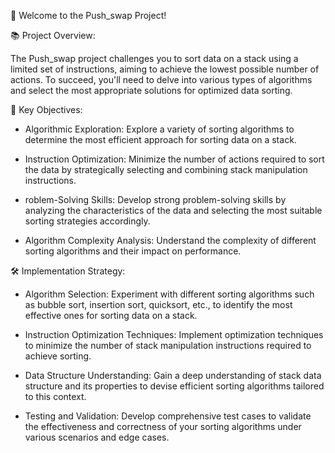 🚀 Welcome to the Push_swap Project!

📚 Project Overview:

The Push_swap project challenges you to sort data on a stack using a limited set of instructions, aiming to achieve the lowest possible number of actions. To succeed, you'll need to delve into various types of algorithms and select the most appropriate solutions for optimized data sorting.

🎯 Key Objectives:

  * Algorithmic Exploration: Explore a variety of sorting algorithms to determine the most efficient approach for sorting data on a stack.

  *  Instruction Optimization: Minimize the number of actions required to sort the data by strategically selecting and combining stack manipulation instructions.

  * roblem-Solving Skills: Develop strong problem-solving skills by analyzing the characteristics of the data and selecting the most suitable sorting strategies accordingly.

  *  Algorithm Complexity Analysis: Understand the complexity of different sorting algorithms and their impact on performance.

🛠️ Implementation Strategy:

  *  Algorithm Selection: Experiment with different sorting algorithms such as bubble sort, insertion sort, quicksort, etc., to identify the most effective ones for sorting data on a stack.

  *  Instruction Optimization Techniques: Implement optimization techniques to minimize the number of stack manipulation instructions required to achieve sorting.

  *  Data Structure Understanding: Gain a deep understanding of stack data structure and its properties to devise efficient sorting algorithms tailored to this context.

  *  Testing and Validation: Develop comprehensive test cases to validate the effectiveness and correctness of your sorting algorithms under various scenarios and edge cases.
